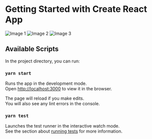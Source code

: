 # Getting Started with Create React App


![Image 1](../blob/master/docs/screen_step_1.PNG?raw=true)
![Image 2](../blob/master/docs/screen_step_2.PNG?raw=true)
![Image 3](../blob/master/docs/screen_step_3.PNG?raw=true)

## Available Scripts

In the project directory, you can run:

### `yarn start`

Runs the app in the development mode.\
Open [http://localhost:3000](http://localhost:3000) to view it in the browser.

The page will reload if you make edits.\
You will also see any lint errors in the console.

### `yarn test`

Launches the test runner in the interactive watch mode.\
See the section about [running tests](https://facebook.github.io/create-react-app/docs/running-tests) for more information.
